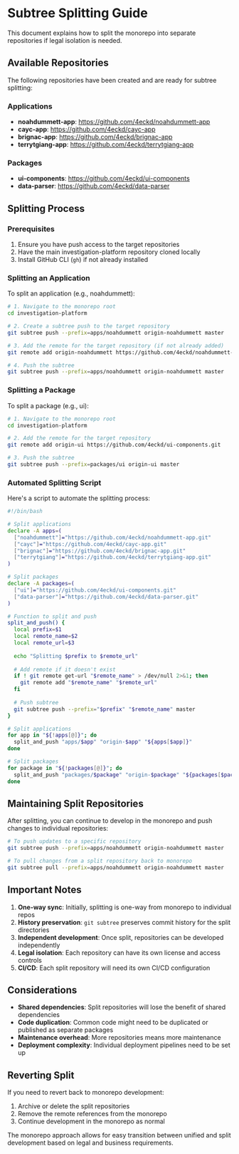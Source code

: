 # Subtree Splitting Guide

This document explains how to split the monorepo into separate repositories if legal isolation is needed.

## Available Repositories

The following repositories have been created and are ready for subtree splitting:

### Applications
- **noahdummett-app**: https://github.com/4eckd/noahdummett-app
- **cayc-app**: https://github.com/4eckd/cayc-app
- **brignac-app**: https://github.com/4eckd/brignac-app
- **terrytgiang-app**: https://github.com/4eckd/terrytgiang-app

### Packages
- **ui-components**: https://github.com/4eckd/ui-components
- **data-parser**: https://github.com/4eckd/data-parser

## Splitting Process

### Prerequisites

1. Ensure you have push access to the target repositories
2. Have the main investigation-platform repository cloned locally
3. Install GitHub CLI (`gh`) if not already installed

### Splitting an Application

To split an application (e.g., noahdummett):

```bash
# 1. Navigate to the monorepo root
cd investigation-platform

# 2. Create a subtree push to the target repository
git subtree push --prefix=apps/noahdummett origin-noahdummett master

# 3. Add the remote for the target repository (if not already added)
git remote add origin-noahdummett https://github.com/4eckd/noahdummett-app.git

# 4. Push the subtree
git subtree push --prefix=apps/noahdummett origin-noahdummett master
```

### Splitting a Package

To split a package (e.g., ui):

```bash
# 1. Navigate to the monorepo root
cd investigation-platform

# 2. Add the remote for the target repository
git remote add origin-ui https://github.com/4eckd/ui-components.git

# 3. Push the subtree
git subtree push --prefix=packages/ui origin-ui master
```

### Automated Splitting Script

Here's a script to automate the splitting process:

```bash
#!/bin/bash

# Split applications
declare -A apps=(
  ["noahdummett"]="https://github.com/4eckd/noahdummett-app.git"
  ["cayc"]="https://github.com/4eckd/cayc-app.git"
  ["brignac"]="https://github.com/4eckd/brignac-app.git"
  ["terrytgiang"]="https://github.com/4eckd/terrytgiang-app.git"
)

# Split packages
declare -A packages=(
  ["ui"]="https://github.com/4eckd/ui-components.git"
  ["data-parser"]="https://github.com/4eckd/data-parser.git"
)

# Function to split and push
split_and_push() {
  local prefix=$1
  local remote_name=$2
  local remote_url=$3
  
  echo "Splitting $prefix to $remote_url"
  
  # Add remote if it doesn't exist
  if ! git remote get-url "$remote_name" > /dev/null 2>&1; then
    git remote add "$remote_name" "$remote_url"
  fi
  
  # Push subtree
  git subtree push --prefix="$prefix" "$remote_name" master
}

# Split applications
for app in "${!apps[@]}"; do
  split_and_push "apps/$app" "origin-$app" "${apps[$app]}"
done

# Split packages
for package in "${!packages[@]}"; do
  split_and_push "packages/$package" "origin-$package" "${packages[$package]}"
done
```

## Maintaining Split Repositories

After splitting, you can continue to develop in the monorepo and push changes to individual repositories:

```bash
# To push updates to a specific repository
git subtree push --prefix=apps/noahdummett origin-noahdummett master

# To pull changes from a split repository back to monorepo
git subtree pull --prefix=apps/noahdummett origin-noahdummett master
```

## Important Notes

1. **One-way sync**: Initially, splitting is one-way from monorepo to individual repos
2. **History preservation**: `git subtree` preserves commit history for the split directories
3. **Independent development**: Once split, repositories can be developed independently
4. **Legal isolation**: Each repository can have its own license and access controls
5. **CI/CD**: Each split repository will need its own CI/CD configuration

## Considerations

- **Shared dependencies**: Split repositories will lose the benefit of shared dependencies
- **Code duplication**: Common code might need to be duplicated or published as separate packages
- **Maintenance overhead**: More repositories means more maintenance
- **Deployment complexity**: Individual deployment pipelines need to be set up

## Reverting Split

If you need to revert back to monorepo development:

1. Archive or delete the split repositories
2. Remove the remote references from the monorepo
3. Continue development in the monorepo as normal

The monorepo approach allows for easy transition between unified and split development based on legal and business requirements.

